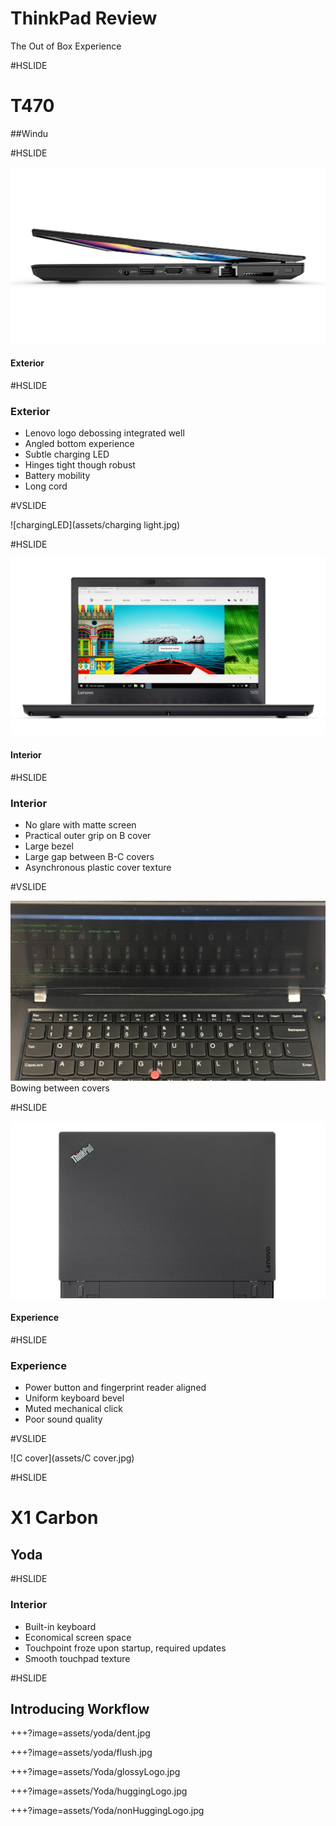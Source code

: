 
# ThinkPad Review

The Out of Box Experience

#HSLIDE

# T470
##Windu


#HSLIDE

![Acover](assets/opening.jpg)

#### Exterior



#HSLIDE

### Exterior
- Lenovo logo debossing integrated well
- Angled bottom experience
- Subtle charging LED
- Hinges tight though robust
- Battery mobility
- Long cord 

#VSLIDE

![chargingLED](assets/charging light.jpg)





#HSLIDE

![interior](assets/interior.jpg)
#### Interior




#HSLIDE

### Interior
- No glare with matte screen
- Practical outer grip on B cover
- Large bezel
- Large gap between B-C covers
- Asynchronous plastic cover texture
 
#VSLIDE

![image of bowing](assets/IMG_2503.JPG)
Bowing between covers



   
#HSLIDE

![experience](assets/experience.jpg)
#### Experience





#HSLIDE

### Experience
- Power button and fingerprint reader aligned
- Uniform keyboard bevel
- Muted mechanical click 
- Poor sound quality

#VSLIDE

![C cover](assets/C cover.jpg)





#HSLIDE

# X1 Carbon 
## Yoda



#HSLIDE

### Interior

- Built-in keyboard 
- Economical screen space
- Touchpoint froze upon startup, required updates
- Smooth touchpad texture


#HSLIDE

## Introducing Workflow

+++?image=assets/yoda/dent.jpg
<!-- .slide: data-background-transition="none" -->
+++?image=assets/yoda/flush.jpg
<!-- .slide: data-background-transition="none" -->
+++?image=assets/Yoda/glossyLogo.jpg
<!-- .slide: data-background-transition="none" -->
+++?image=assets/Yoda/huggingLogo.jpg
<!-- .slide: data-background-transition="none" -->
+++?image=assets/Yoda/nonHuggingLogo.jpg
<!-- .slide: data-background-transition="none" -->


